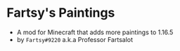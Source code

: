 # Fartsy's Paintings
- A mod for Minecraft that adds more paintings to 1.16.5
- by `Fartsy#9220` a.k.a Professor Fartsalot
